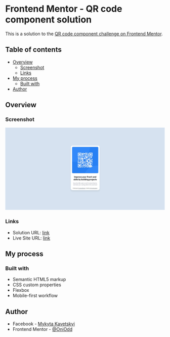 # Frontend Mentor - QR code component solution

This is a solution to the [QR code component challenge on Frontend Mentor](https://www.frontendmentor.io/challenges/qr-code-component-iux_sIO_H).

## Table of contents

- [Overview](#overview)
  - [Screenshot](#screenshot)
  - [Links](#links)
- [My process](#my-process)
  - [Built with](#built-with)
- [Author](#author)

## Overview

### Screenshot

![](./images/screenshot.jpg)

### Links

- Solution URL: [link](https://github.com/OniOdd/qr-code-component)
- Live Site URL: [link](https://oniodd.github.io/qr-code-component/)

## My process

### Built with

- Semantic HTML5 markup
- CSS custom properties
- Flexbox
- Mobile-first workflow

## Author

- Facebook - [Mykyta Kavetskyi](https://www.facebook.com/profile.php?id=100094490807763)
- Frontend Mentor - [@OniOdd](https://www.frontendmentor.io/profile/OniOdd)
